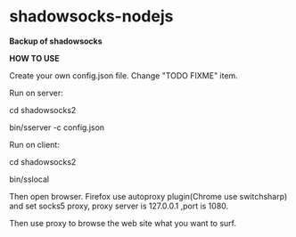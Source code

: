 shadowsocks-nodejs
==================
**Backup of shadowsocks**

**HOW TO USE**

Create your own config.json file. Change "TODO FIXME" item.

Run on server:

cd shadowsocks2

bin/sserver -c config.json 

Run on client:

cd shadowsocks2

bin/sslocal

Then open browser. Firefox use autoproxy plugin(Chrome use switchsharp) and set socks5 proxy, proxy server is 127.0.0.1 ,port  is 1080.

Then use proxy to browse the web site what you want to surf.

